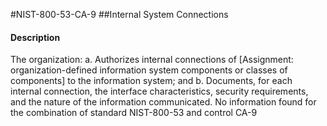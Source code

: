 #NIST-800-53-CA-9
##Internal System Connections
#### Description
The organization:
  a.  Authorizes internal connections of [Assignment: organization-defined information system components or classes of components] to the information system; and
  b.  Documents, for each internal connection, the interface characteristics, security requirements, and the nature of the information communicated.
No information found for the combination of standard NIST-800-53 and control CA-9

